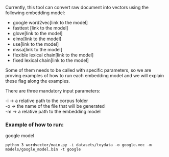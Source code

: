 Currently, this tool can convert raw document into vectors
using the following embedding model:

* google word2vec[link to the model]
* fasttext [link to the model]
* glove[link to the model]
* elmo[link to the model]
* use[link to the model]
* mssa[link to the model]
* flexible lexical chain[link to the model]
* fixed lexical chain[link to the model]


Some of them needs to be called with specific parameters, so we are proving
examples of how to run each embedding model and we will explain these flag
along the examples.


There are three mandatory input parameters:

-i -> a relative path to the corpus folder\
-o -> the name of the file that will be generated\
-m -> a relative path to the embedding model

### Example of how to run:

google model

    python 3 wordvector/main.py -i datasets/toydata -o google.vec -m models/google_model.bin -t google 
    
   

